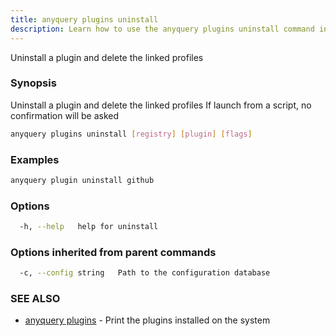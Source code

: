 ```yaml
---
title: anyquery plugins uninstall
description: Learn how to use the anyquery plugins uninstall command in Anyquery.
---
```


Uninstall a plugin and delete the linked profiles

### Synopsis

Uninstall a plugin and delete the linked profiles
If launch from a script, no confirmation will be asked

```bash
anyquery plugins uninstall [registry] [plugin] [flags]
```

### Examples

```bash
anyquery plugin uninstall github
```

### Options

```bash
  -h, --help   help for uninstall
```

### Options inherited from parent commands

```bash
  -c, --config string   Path to the configuration database
```

### SEE ALSO

* [anyquery plugins](../anyquery_plugins)	 - Print the plugins installed on the system
